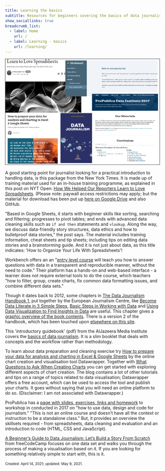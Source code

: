 ```yaml
---
title: Learning the basics
subtitle: Resources for beginners covering the basics of data journalism - spreadsheets, data cleaning and analysis and visualisation.
show_sociallinks: true 
breadcrumb_list:
  - label: Home
    url: /
  - label: Learning - basics 
    url: /learning/
---
```

![Screenshot collage](/docs/assets/img/site/basics.png)

<i class="fas fa-angle-double-right"></i> A good starting point for journalist looking for a practical introduction to handling data, is this package from the New York Times. It is made up of training material used for an in-house training programme, as explained in this post on NYT Open: [How We Helped Our Reporters Learn to Love Spreadsheets](https://open.nytimes.com/how-we-helped-our-reporters-learn-to-love-spreadsheets-adc43a93b919). (Please note: paywall access restrictions may apply; but the material for download has been put up [here on Google Drive](https://drive.google.com/drive/u/3/folders/1ZS57_40tWuIB7tV4APVMmTZ-5PXDwX9w) and also GitHub.

"Based in Google Sheets, it starts with beginner skills like sorting, searching and filtering; progresses to pivot tables; and ends with advanced data cleaning skills such as <code>if and then</code> statements and <code>vlookup</code>. Along the way, we discuss data-friendly story structures, data ethics and how to bulletproof data stories," the post says. The material includes training information, cheat sheets and tip sheets; including tips on editing data stories and a brainstorming guide. And it is not just about data, as this title indicates: 'How to Organize Your Life With Spreadsheets'!

<i class="fas fa-angle-double-right"></i> Workbench offers an an "[entry level course](https://app.workbenchdata.com/courses/en/intro-to-data-journalism) will teach you how to answer questions with data in a transparent and reproducible manner, without the need to code." Their platform has a hands-on and web-based interface - a learner does not require external tools to do the course, which teachers "how to filter, group, create charts, fix common data formatting issues, and combine different data sets." 

<i class="fas fa-angle-double-right"></i> Though it dates back to 2012, some chapters in [The Data Journalism Handbook 1](https://datajournalism.com/read/handbook/one), put together by the European Journalism Centre, like [Become Data Literate in 3 Simple Steps](https://datajournalism.com/read/handbook/one/understanding-data/become-data-literate-in-3-simple-steps), [Basic Steps in Working with Data](https://datajournalism.com/read/handbook/one/understanding-data/basic-steps-in-working-with-data) and [Using Data Visualization to Find Insights in Data](https://datajournalism.com/read/handbook/one/understanding-data/using-data-visualization-to-find-insights-in-data) are useful. This chapter gives a [graphic overview of the book contents](https://datajournalism.com/read/handbook/one/front-matter/the-handbook-at-a-glance). There is a version 2 of the handbook, which has been touched upon [elsewhere on this site](/learning/basics).

<i class="fas fa-angle-double-right"></i> This 'introductory guidebook' (pdf) from the AlJazeera Media Institute covers the [basics of data journalism](https://institute.aljazeera.net/sites/default/files/2019/Data%20Journalism%20En%20-%20Web.pdf). It is a slim booklet that deals with concepts and the workflow rather than methodology.

<i class="fas fa-angle-double-right"></i> To learn about  data preparation and cleaning exercise try [How to prepare your data for analysis and charting in Excel & Google Sheets](https://blog.datawrapper.de/prepare-and-clean-up-data-for-data-visualization/) by the online chart creation and visualisation tool Datawrapper.  Together with [What Questions to Ask When Creating Charts](https://blog.datawrapper.de/better-charts/) you can get started with exploring different aspects of chart creation. The blog contains a lot of other tutorials and tips on a range of topics related to data visualisation; Datawrapper offers a free account, which can be used to access the tool and publish your charts. It goes without saying that you will need an online platform to do so. (Disclaimer: I am not associated with Datawrapper.)

<i class="fas fa-angle-double-right"></i> ProPublica has a [page with slides, exercises, links and homework](https://projects.propublica.org/graphics/data-institute-2017#) to workshop in conducted in 2017 on "how to use data, design and code for journalism." "This is not an online course and doesn’t have all the context or instruction to be a standalone class." But, it provides an overview the skillsets required - from spreadsheets, data cleaning and evaluation and an introduction to code (HTML, CSS and JavaScript).

<i class="fas fa-angle-double-right"></i> [A Beginner’s Guide to Data Journalism: Let’s Build a Story From Scratch](https://www.freecodecamp.org/news/data-journalism-isnt-for-the-select-let-s-work-out-a-story-together-from-scratch-dd85b3017f4a/) from freeCodeCamp  focuses on one data set and walks you through the process of making a visualisation based on it. If you are looking for something relatively simple to start with, this is it. 

<small>Created: April 14, 2021; updated: May 9, 2021.</small>
